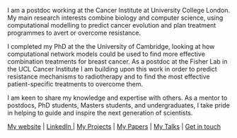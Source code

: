 I am a postdoc working at the Cancer Institute at University College London. My main research interests combine biology and computer science, using computational modelling to predict cancer evolution and plan treatment programmes to avert or overcome resistance. 

I completed my PhD at the the University of Cambridge, looking at how computational network models could be used to find more effective combination treatments for breast cancer. As a postdoc at the Fisher Lab in the UCL Cancer Institute I am building upon this work in order to predict resistance mechanisms to radiotherapy and to find the most effective patient-specific treatments to overcome them.

I am keen to share my knowledge and expertise with others. As a mentor to postdocs, PhD students, Masters students, and undergraduates, I take pride in helping to guide and inspire the next generation of scientists.

[My website](mclarke1991.github.io) | [LinkedIn ](https://www.linkedin.com/in/matthew-alan-clarke/) | [My Projects](https://mclarke1991.github.io/#projects) | [My Papers](https://mclarke1991.github.io/#featured) | [My Talks](https://mclarke1991.github.io/#talks) | [Get in touch](https://mclarke1991.github.io/#contact) 



<!--
[My website 💻](mclarke1991.github.io) | [LinkedIn ](https://www.linkedin.com/in/matthew-alan-clarke/) | [My Projects](https://mclarke1991.github.io/#projects) | [My Papers](https://mclarke1991.github.io/#featured) | [My Talks](https://mclarke1991.github.io/#talks) | [Get in touch](https://mclarke1991.github.io/#contact) 
-->


<!--
**MClarke1991/MClarke1991** is a ✨ _special_ ✨ repository because its `README.md` (this file) appears on your GitHub profile.

Here are some ideas to get you started:

- 🔭 I’m currently working on ...
- 🌱 I’m currently learning ...
- 👯 I’m looking to collaborate on ...
- 🤔 I’m looking for help with ...
- 💬 Ask me about ...
- 📫 How to reach me: ...
- 😄 Pronouns: ...
- ⚡ Fun fact: ...
-->

